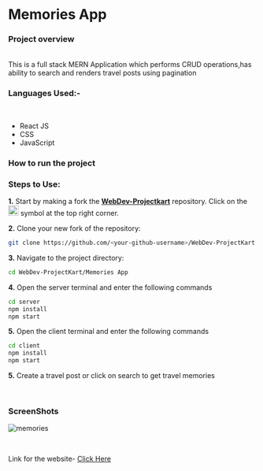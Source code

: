 <h1> Memories App </h1>
<h3>Project overview</h3> <br>
This is a full stack MERN Application which performs CRUD operations,has ability to search and renders travel posts using pagination<br>

<h3> Languages Used:-</h3> <br>
<ul>
<li>React JS</li>
<li>CSS</li>
<li>JavaScript</li>
</ul>
<h3>How to run the project</h3>

### Steps to Use:

**1.** Start by making a fork the [**WebDev-Projectkart**](https://github.com/khushi-purwar/WebDev-Projectkart) repository. Click on the <a href="https://github.com/khushi-purwar/WebDev-Projectkart/fork"><img src="https://i.imgur.com/G4z1kEe.png" height="21" width="21"></a> symbol at the top right corner.

**2.** Clone your new fork of the repository:

```bash
git clone https://github.com/<your-github-username>/WebDev-ProjectKart
```

**3.** Navigate to the project directory:

```bash
cd WebDev-ProjectKart/Memories App
```

**4.** Open the server terminal and enter the following commands

```bash
cd server
npm install
npm start
```

**5.** Open the client terminal and enter the following commands

```bash
cd client
npm install
npm start
```
  
**5.** Create a travel post or click on search to get travel memories

</br>

<h3> ScreenShots </h3> 

![memories](https://user-images.githubusercontent.com/72400676/166085252-e06c1f35-e995-4972-a6d5-849b5ee7a21e.png)


<br>

Link for the website- <a href="https://memoriesmernshreya.netlify.app/posts">Click Here</a>
